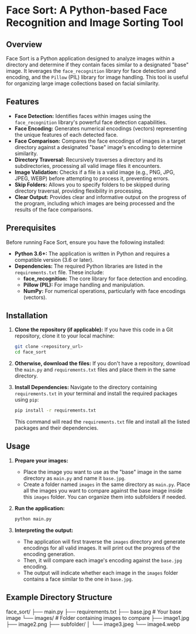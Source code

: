 # Face Sort: A Python-based Face Recognition and Image Sorting Tool

## Overview

Face Sort is a Python application designed to analyze images within a directory and determine if they contain faces similar to a designated "base" image. It leverages the `face_recognition` library for face detection and encoding, and the `Pillow` (PIL) library for image handling. This tool is useful for organizing large image collections based on facial similarity.

## Features

*   **Face Detection:** Identifies faces within images using the `face_recognition` library's powerful face detection capabilities.
*   **Face Encoding:** Generates numerical encodings (vectors) representing the unique features of each detected face.
*   **Face Comparison:** Compares the face encodings of images in a target directory against a designated "base" image's encoding to determine similarity.
*   **Directory Traversal:** Recursively traverses a directory and its subdirectories, processing all valid image files it encounters.
*   **Image Validation:** Checks if a file is a valid image (e.g., PNG, JPG, JPEG, WEBP) before attempting to process it, preventing errors.
*   **Skip Folders:** Allows you to specify folders to be skipped during directory traversal, providing flexibility in processing.
*   **Clear Output:** Provides clear and informative output on the progress of the program, including which images are being processed and the results of the face comparisons.

## Prerequisites

Before running Face Sort, ensure you have the following installed:

*   **Python 3.6+:** The application is written in Python and requires a compatible version (3.6 or later).
*   **Dependencies:** The required Python libraries are listed in the `requirements.txt` file. These include:
    *   **face_recognition:** The core library for face detection and encoding.
    *   **Pillow (PIL):** For image handling and manipulation.
    *   **NumPy:** For numerical operations, particularly with face encodings (vectors).

## Installation

1.  **Clone the repository (if applicable):** If you have this code in a Git repository, clone it to your local machine:

    ```bash
    git clone <repository_url>
    cd face_sort
    ```

2.  **Otherwise, download the files:** If you don't have a repository, download the `main.py` and `requirements.txt` files and place them in the same directory.

3.  **Install Dependencies:** Navigate to the directory containing `requirements.txt` in your terminal and install the required packages using `pip`:

    ```bash
    pip install -r requirements.txt
    ```
    This command will read the `requirements.txt` file and install all the listed packages and their dependencies.

## Usage

1.  **Prepare your images:**
    *   Place the image you want to use as the "base" image in the same directory as `main.py` and name it `base.jpg`.
    *   Create a folder named `images` in the same directory as `main.py`. Place all the images you want to compare against the base image inside this `images` folder. You can organize them into subfolders if needed.

2.  **Run the application:**

    ```bash
    python main.py
    ```

3.  **Interpreting the output:**
    *   The application will first traverse the `images` directory and generate encodings for all valid images. It will print out the progress of the encoding generation.
    *   Then, it will compare each image's encoding against the `base.jpg` encoding.
    *   The output will indicate whether each image in the `images` folder contains a face similar to the one in `base.jpg`.

## Example Directory Structure
face_sort/ ├── main.py ├── requirements.txt ├── base.jpg # Your base image └── images/ # Folder containing images to compare ├── image1.jpg ├── image2.png ├── subfolder/ │ └── image3.jpeg └── image4.webp
